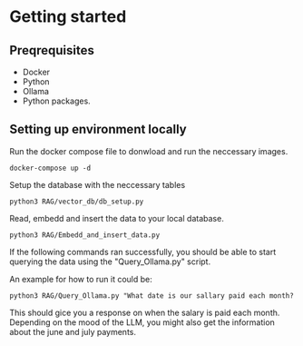 # Getting started

## Preqrequisites
- Docker
- Python
- Ollama
- Python packages.

## Setting up environment locally
Run the docker compose file to donwload and run the neccessary images.

```docker-compose up -d```

Setup the database with the neccessary tables

```python3 RAG/vector_db/db_setup.py```

Read, embedd and insert the data to your local database.

```python3 RAG/Embedd_and_insert_data.py```

If the following commands ran successfully, you should be able to start querying the data using the "Query_Ollama.py" script.

An example for how to run it could be:

```python3 RAG/Query_Ollama.py "What date is our sallary paid each month?```

This should gice you a response on when the salary is paid each month. Depending on the mood of the LLM, you might also get the information about the june and july payments.